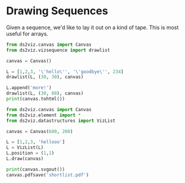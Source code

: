 # Drawing Sequences

Given a sequence, we'd like to lay it out on a kind of tape.
This is most useful for arrays.

```python {cmd output=html}
from ds2viz.canvas import Canvas
from ds2viz.vizsequence import drawlist

canvas = Canvas()

L = [1,2,3, '\'hello\'', '\'goodbye\'', 234]
drawlist(L, (30, 30), canvas)

L.append('more!')
drawlist(L, (30, 80), canvas)
print(canvas.tohtml())
```

```python {cmd output="html"}
from ds2viz.canvas import Canvas
from ds2viz.element import *
from ds2viz.datastructures import VizList

canvas = Canvas(600, 200)

L = [1,2,3, 'hellooo']
L = VizList(L)
L.position = (1,1)
L.draw(canvas)

print(canvas.svgout())
canvas.pdfsave('shortlist.pdf')
```

<!-- ![A simple list](./list_example.png) -->
